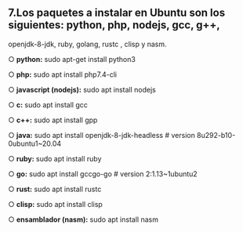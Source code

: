 ## 7.Los paquetes a instalar en Ubuntu son los siguientes: python, php, nodejs, gcc, g++,
openjdk-8-jdk, ruby, golang, rustc , clisp y nasm.

○ **python:**
	sudo apt-get install python3

○ **php:**
	sudo apt install php7.4-cli

○ **javascript (nodejs):**
	sudo apt install nodejs

○ **c:**
    	sudo apt install gcc

○ **c++:**
    	sudo apt install gpp

○ **java:**
    	sudo apt install openjdk-8-jdk-headless   # version 8u292-b10-0ubuntu1~20.04

○ **ruby:**
    	sudo apt install ruby

○ **go:**
    	sudo apt install gccgo-go   # version 2:1.13~1ubuntu2

○ **rust:**
	sudo apt install rustc

○ **clisp:**
	sudo apt install clisp

○ **ensamblador (nasm):**
	sudo apt install nasm
